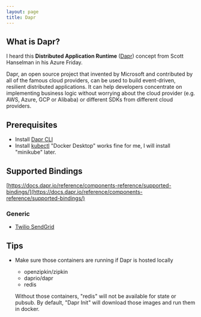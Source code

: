 ```yaml
---
layout: page
title: Dapr
---
```


## What is Dapr?

  I heard this <strong>Distributed Application Runtime</strong> ([Dapr](https://github.com/dapr/dapr)) concept from Scott Hanselman in his Azure Friday. 

  Dapr, an open source project that invented by Microsoft and contributed by all of the famous cloud providers, can be used to build event-driven, resilient distributed applications. It can help developers concentrate on implementing business logic without worrying about the cloud provider (e.g. AWS, Azure, GCP or Alibaba) or different SDKs from different cloud providers.

## Prerequisites

  * Install [Dapr CLI](https://docs.dapr.io/getting-started/install-dapr-cli/)
  * Install [kubectl](https://kubernetes.io/docs/tasks/tools/)
    "Docker Desktop" works fine for me, I will install "minikube" later. 

## Supported Bindings

  [https://docs.dapr.io/reference/components-reference/supported-bindings/](https://docs.dapr.io/reference/components-reference/supported-bindings/)
 
### Generic 
  * [Twilio SendGrid](/2021/05/25/dapr-sendgrid/)

## Tips
  * Make sure those containers are running if Dapr is hosted locally
    - openzipkin/zipkin
    - daprio/dapr
    - redis
    
    Without those containers, "redis" will not be available for state or pubsub.
    By default, "Dapr Init" will download those images and run them in docker.
   